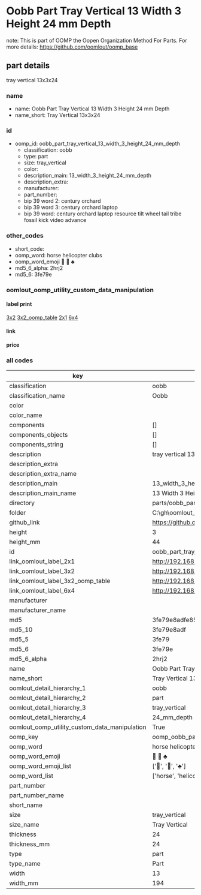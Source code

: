 # Oobb Part Tray Vertical 13 Width 3 Height 24 mm Depth  

note: This is part of OOMP the Oopen Organization Method For Parts. For more details: https://github.com/oomlout/oomp_base

##  part details
  



tray vertical 13x3x24



### name
* name: Oobb Part Tray Vertical 13 Width 3 Height 24 mm Depth
* name_short: Tray Vertical 13x3x24 
### id
* oomp_id: oobb_part_tray_vertical_13_width_3_height_24_mm_depth
  * classification: oobb
  * type: part
  * size: tray_vertical
  * color: 
  * description_main: 13_width_3_height_24_mm_depth
  * description_extra: 
  * manufacturer: 
  * part_number: 
  * bip 39 word 2: century orchard
  * bip 39 word 3: century orchard laptop
  * bip 39 word: century orchard laptop resource tilt wheel tail tribe fossil kick video advance

### other_codes
* short_code: 
* oomp_word: horse helicopter clubs
* oomp_word_emoji :horse: :helicopter: :clubs:
* md5_6_alpha: 2hrj2
* md5_6: 3fe79e






### oomlout_oomp_utility_custom_data_manipulation
#### label print
[3x2](http://192.168.1.245:1112/?label=oomp%202hrj2)
[3x2_oomp_table](http://192.168.1.108:1112/?label=oomp%202hrj2)
[2x1](http://192.168.1.242:1112/?label=oomp%202hrj2)
[6x4](http://192.168.1.55:1112/?label=oomp%202hrj2)    

#### link

                              

#### price







### all codes 
| key | value |  
| --- | --- |  
| classification | oobb |  
| classification_name | Oobb |  
| color |  |  
| color_name |  |  
| components | [] |  
| components_objects | [] |  
| components_string | [] |  
| description | tray vertical 13x3x24 |  
| description_extra |  |  
| description_extra_name |  |  
| description_main | 13_width_3_height_24_mm_depth |  
| description_main_name | 13 Width 3 Height 24 mm Depth |  
| directory | parts/oobb_part_tray_vertical_13_width_3_height_24_mm_depth |  
| folder | C:\gh\oomlout_oobb_version_4_generated_parts\parts\oobb_part_tray_vertical_13_width_3_height_24_mm_depth |  
| github_link | https://github.com/oomlout/oomlout_oomp_part_src/tree/main/parts/oobb_part_tray_vertical_13_width_3_height_24_mm_depth |  
| height | 3 |  
| height_mm | 44 |  
| id | oobb_part_tray_vertical_13_width_3_height_24_mm_depth |  
| link_oomlout_label_2x1 | http://192.168.1.242:1112/?label=oomp%202hrj2 |  
| link_oomlout_label_3x2 | http://192.168.1.245:1112/?label=oomp%202hrj2 |  
| link_oomlout_label_3x2_oomp_table | http://192.168.1.108:1112/?label=oomp%202hrj2 |  
| link_oomlout_label_6x4 | http://192.168.1.55:1112/?label=oomp%202hrj2 |  
| manufacturer |  |  
| manufacturer_name |  |  
| md5 | 3fe79e8adfe85babe8710b78fa27012b |  
| md5_10 | 3fe79e8adf |  
| md5_5 | 3fe79 |  
| md5_6 | 3fe79e |  
| md5_6_alpha | 2hrj2 |  
| name | Oobb Part Tray Vertical 13 Width 3 Height 24 mm Depth |  
| name_short | Tray Vertical 13x3x24  |  
| oomlout_detail_hierarchy_1 | oobb |  
| oomlout_detail_hierarchy_2 | part |  
| oomlout_detail_hierarchy_3 | tray_vertical |  
| oomlout_detail_hierarchy_4 | 24_mm_depth |  
| oomlout_oomp_utility_custom_data_manipulation | True |  
| oomp_key | oomp_oobb_part_tray_vertical_13_width_3_height_24_mm_depth |  
| oomp_word | horse helicopter clubs |  
| oomp_word_emoji | :horse: :helicopter: :clubs: |  
| oomp_word_emoji_list | [':horse:', ':helicopter:', ':clubs:'] |  
| oomp_word_list | ['horse', 'helicopter', 'clubs'] |  
| part_number |  |  
| part_number_name |  |  
| short_name |  |  
| size | tray_vertical |  
| size_name | Tray Vertical |  
| thickness | 24 |  
| thickness_mm | 24 |  
| type | part |  
| type_name | Part |  
| width | 13 |  
| width_mm | 194 |  
